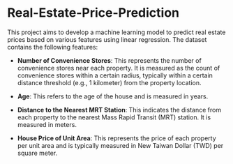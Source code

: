# Real-Estate-Price-Prediction
This project aims to develop a machine learning model to predict real estate prices based on various features using linear regression.
The dataset contains the following features:

- **Number of Convenience Stores**: This represents the number of convenience stores near each property. It is measured as the count of convenience stores within a certain radius, typically within a certain distance threshold (e.g., 1 kilometer) from the property location.<br>

- **Age**: This refers to the age of the house and is measured in years.<br>

- **Distance to the Nearest MRT Station**: This indicates the distance from each property to the nearest Mass Rapid Transit (MRT) station. It is measured in meters.<br>

- **House Price of Unit Area**: This represents the price of each property per unit area and is typically measured in New Taiwan Dollar (TWD) per square meter.<br>
